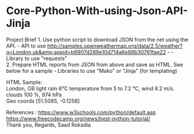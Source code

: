 # Core-Python-With-using-Json-API-Jinja
Project Brief  1. Use python script to download JSON from the net using the API. 
              - API to use http://samples.openweathermap.org/data/2.5/weather?q=London,uk&amp;appid=b6907d289e10d714a6e88b30761fae22 - 
              - Library to use "requests"  
 2. Prepare HTML reports from JSON from above and save as HTML. See below for a sample - Libraries to use "Mako" or  "Jinja" (for templating)  

HTML Sample:  
London, GB  light rain 
6°С temperature from 5 to 7.2 °С, wind 8.2 m/s. clouds 100 %, 974 hPa  
Geo coords [51.5085, -0.1258]  

References :  https://www.w3schools.com/python/default.asp 
              https://www.freecodecamp.org/news/best-python-tutorial/  
Thank you, 
Regards, 
Saad Rokadia 
